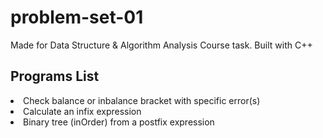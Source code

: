 # problem-set-01
Made for Data Structure & Algorithm Analysis Course task. Built with C++
## Programs List
<li>Check balance or inbalance bracket with specific error(s)</li>
<li>Calculate an infix expression</li>
<li>Binary tree (inOrder) from a postfix expression</li>
